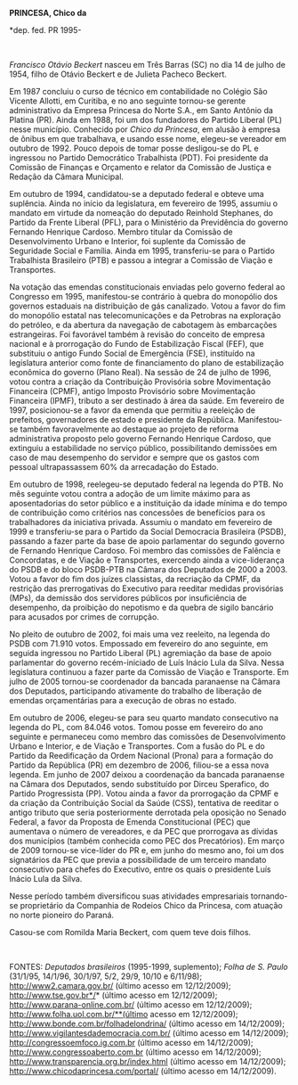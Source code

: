 **PRINCESA, Chico da**

\*dep. fed. PR 1995-

 

*Francisco Otávio Beckert* nasceu em Três Barras (SC) no dia 14 de julho
de 1954, filho de Otávio Beckert e de Julieta Pacheco Beckert.

Em 1987 concluiu o curso de técnico em contabilidade no Colégio São
Vicente Allotti, em Curitiba, e no ano seguinte tornou-se gerente
administrativo da Empresa Princesa do Norte S.A., em Santo Antônio da
Platina (PR). Ainda em 1988, foi um dos fundadores do Partido Liberal
(PL) nesse município. Conhecido por *Chico da Princesa*, em alusão à
empresa de ônibus em que trabalhava, e usando esse nome, elegeu-se
vereador em outubro de 1992. Pouco depois de tomar posse desligou-se do
PL e ingressou no Partido Democrático Trabalhista (PDT). Foi presidente
da Comissão de Finanças e Orçamento e relator da Comissão de Justiça e
Redação da Câmara Municipal.

Em outubro de 1994, candidatou-se a deputado federal e obteve uma
suplência. Ainda no início da legislatura, em fevereiro de 1995, assumiu
o mandato em virtude da nomeação do deputado Reinhold Stephanes, do
Partido da Frente Liberal (PFL), para o Ministério da Previdência do
governo Fernando Henrique Cardoso. Membro titular da Comissão de
Desenvolvimento Urbano e Interior, foi suplente da Comissão de
Seguridade Social e Família. Ainda em 1995, transferiu-se para o Partido
Trabalhista Brasileiro (PTB) e passou a integrar a Comissão de Viação e
Transportes.

Na votação das emendas constitucionais enviadas pelo governo federal ao
Congresso em 1995, manifestou-se contrário à quebra do monopólio dos
governos estaduais na distribuição de gás canalizado. Votou a favor do
fim do monopólio estatal nas telecomunicações e da Petrobras na
exploração do petróleo, e da abertura da navegação de cabotagem às
embarcações estrangeiras. Foi favorável também à revisão do conceito de
empresa nacional e à prorrogação do Fundo de Estabilização Fiscal (FEF),
que substituiu o antigo Fundo Social de Emergência (FSE), instituído na
legislatura anterior como fonte de financiamento do plano de
estabilização econômica do governo (Plano Real). Na sessão de 24 de
julho de 1996, votou contra a criação da Contribuição Provisória sobre
Movimentação Financeira (CPMF), antigo Imposto Provisório sobre
Movimentação Financeira (IPMF), tributo a ser destinado à área da saúde.
Em fevereiro de 1997, posicionou-se a favor da emenda que permitiu a
reeleição de prefeitos, governadores de estado e presidente da
República. Manifestou-se também favoravelmente ao destaque ao projeto de
reforma administrativa proposto pelo governo Fernando Henrique Cardoso,
que extinguiu a estabilidade no serviço público, possibilitando
demissões em caso de mau desempenho do servidor e sempre que os gastos
com pessoal ultrapassassem 60% da arrecadação do Estado.

Em outubro de 1998, reelegeu-se deputado federal na legenda do PTB. No
mês seguinte votou contra a adoção de um limite máximo para as
aposentadorias do setor público e a instituição da idade mínima e do
tempo de contribuição como critérios nas concessões de benefícios para
os trabalhadores da iniciativa privada. Assumiu o mandato em fevereiro
de 1999 e transferiu-se para o Partido da Social Democracia Brasileira
(PSDB), passando a fazer parte da base de apoio parlamentar do segundo
governo de Fernando Henrique Cardoso. Foi membro das comissões de
Falência e Concordatas, e de Viação e Transportes, exercendo ainda a
vice-liderança do PSDB e do bloco PSDB-PTB na Câmara dos Deputados de
2000 a 2003. Votou a favor do fim dos juízes classistas, da recriação da
CPMF, da restrição das prerrogativas do Executivo para reeditar medidas
provisórias (MPs), da demissão dos servidores públicos por insuficiência
de desempenho, da proibição do nepotismo e da quebra de sigilo bancário
para acusados por crimes de corrupção.

No pleito de outubro de 2002, foi mais uma vez reeleito, na legenda do
PSDB com 71.910 votos. Empossado em fevereiro do ano seguinte, em
seguida ingressou no Partido Liberal (PL) agremiação da base de apoio
parlamentar do governo recém-iniciado de Luís Inácio Lula da Silva.
Nessa legislatura continuou a fazer parte da Comissão de Viação e
Transporte. Em julho de 2005 tornou-se coordenador da bancada paranaense
na Câmara dos Deputados, participando ativamente do trabalho de
liberação de emendas orçamentárias para a execução de obras no estado.

Em outubro de 2006, elegeu-se para seu quarto mandato consecutivo na
legenda do PL, com 84.046 votos. Tomou posse em fevereiro do ano
seguinte e permaneceu como membro das comissões de Desenvolvimento
Urbano e Interior, e de Viação e Transportes. Com a fusão do PL e do
Partido da Reedificação da Ordem Nacional (Prona) para a formação do
Partido da República (PR) em dezembro de 2006, filiou-se a essa nova
legenda. Em junho de 2007 deixou a coordenação da bancada paranaense na
Câmara dos Deputados, sendo substituído por Dirceu Sperafico, do Partido
Progressista (PP). Votou ainda a favor da prorrogação da CPMF e da
criação da Contribuição Social da Saúde (CSS), tentativa de reeditar o
antigo tributo que seria posteriormente derrotada pela oposição no
Senado Federal, a favor da Proposta de Emenda Constitucional (PEC) que
aumentava o número de vereadores, e da PEC que prorrogava as dívidas dos
municípios (também conhecida como PEC dos Precatórios). Em março de 2009
tornou-se vice-líder do PR e, em junho do mesmo ano, foi um dos
signatários da PEC que previa a possibilidade de um terceiro mandato
consecutivo para chefes do Executivo, entre os quais o presidente Luís
Inácio Lula da Silva.

Nesse período também diversificou suas atividades empresariais
tornando-se proprietário da Companhia de Rodeios Chico da Princesa, com
atuação no norte pioneiro do Paraná.

Casou-se com Romilda Maria Beckert, com quem teve dois filhos.

 

FONTES: *Deputados brasileiros* (1995-1999, suplemento); *Folha de S.
Paulo* (31/1/95, 14/1/96, 30/1/97, 5/2, 29/9, 10/10 e 6/11/98);
http://www2.camara.gov.br/ (último acesso em 12/12/2009);
http://www.tse.gov.br*/* (último acesso em 12/12/2009);
http://www.parana-online.com.br/ (último acesso em 12/12/2009);
http://www.folha.uol.com.br/**(último acesso em 12/12/2009);
http://www.bonde.com.br/folhadelondrina/ (último acesso em 14/12/2009);
http://www.vigilantesdademocracia.com.br/ (último acesso em 14/12/2009);
http://congressoemfoco.ig.com.br (último acesso em 14/12/2009);
http://www.congressoaberto.com.br (último acesso em 14/12/2009);
http://www.transparencia.org.br/index.html (último acesso em
14/12/2009); http://www.chicodaprincesa.com/portal/ (último acesso em
14/12/2009).

 

 

 
